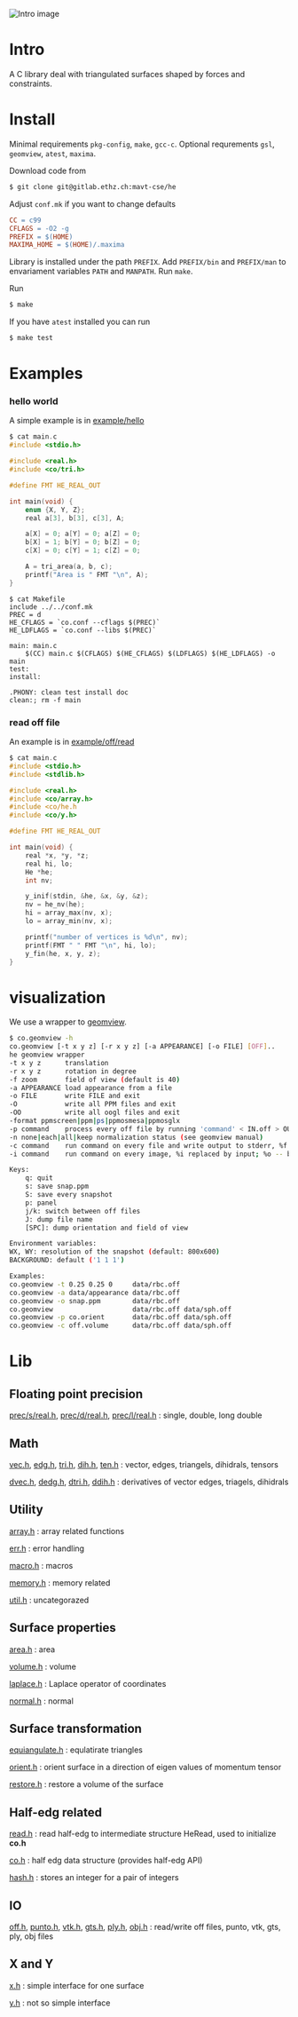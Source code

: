 ![Intro image](img/rbc/sde/Da-0.358.png)
# Intro
A C library deal with triangulated surfaces shaped by forces
and constraints.

# Install

Minimal requirements `pkg-config`, `make`, `gcc-c`. Optional
requrements `gsl`, `geomview`, `atest`, `maxima`.

Download code from
```sh
$ git clone git@gitlab.ethz.ch:mavt-cse/he
```

Adjust `conf.mk` if you want to change defaults

```makefile
CC = c99
CFLAGS = -O2 -g
PREFIX = $(HOME)
MAXIMA_HOME = $(HOME)/.maxima
```

Library is installed under the path `PREFIX`. Add `PREFIX/bin` and
`PREFIX/man` to envariament variables `PATH` and `MANPATH`. Run
`make`.

Run
```sh
$ make
```

If you have `atest` installed you can run
```sh
$ make test
```

# Examples

### hello world

A simple example is in [example/hello](example/hello/)

```c
$ cat main.c
#include <stdio.h>

#include <real.h>
#include <co/tri.h>

#define FMT HE_REAL_OUT

int main(void) {
    enum {X, Y, Z};
    real a[3], b[3], c[3], A;

    a[X] = 0; a[Y] = 0; a[Z] = 0;
    b[X] = 1; b[Y] = 0; b[Z] = 0;
    c[X] = 0; c[Y] = 1; c[Z] = 0;

    A = tri_area(a, b, c);
    printf("Area is " FMT "\n", A);
}

```

```make
$ cat Makefile
include ../../conf.mk
PREC = d
HE_CFLAGS = `co.conf --cflags $(PREC)`
HE_LDFLAGS = `co.conf --libs $(PREC)`

main: main.c
	$(CC) main.c $(CFLAGS) $(HE_CFLAGS) $(LDFLAGS) $(HE_LDFLAGS) -o main
test:
install:

.PHONY: clean test install doc
clean:; rm -f main

```

### read off file

An example is in [example/off/read](example/off/read/)

```c
$ cat main.c
#include <stdio.h>
#include <stdlib.h>

#include <real.h>
#include <co/array.h>
#include <co/he.h
#include <co/y.h>

#define FMT HE_REAL_OUT

int main(void) {
    real *x, *y, *z;
    real hi, lo;
    He *he;
    int nv;

    y_inif(stdin, &he, &x, &y, &z);
    nv = he_nv(he);
    hi = array_max(nv, x);
    lo = array_min(nv, x);

    printf("number of vertices is %d\n", nv);
    printf(FMT " " FMT "\n", hi, lo);
    y_fin(he, x, y, z);
}

```

# visualization

We use a wrapper to [geomview](http://geomview.org).

```sh
$ co.geomview -h
co.geomview [-t x y z] [-r x y z] [-a APPEARANCE] [-o FILE] [OFF]..
he geomview wrapper
-t x y z      translation
-r x y z      rotation in degree
-f zoom       field of view (default is 40)
-a APPEARANCE load appearance from a file
-o FILE       write FILE and exit
-O            write all PPM files and exit
-OO           write all oogl files and exit
-format	ppmscreen|ppm|ps|ppmosmesa|ppmosglx
-p command    process every off file by running 'command' < IN.off > OUT.off
-n none|each|all|keep normalization status (see geomview manual)
-c command    run command on every file and write output to stderr, %f is replaced by a file name
-i command    run command on every image, %i replaced by input; %o -- by output; %b --- by basename

Keys:
    q: quit
    s: save snap.ppm
    S: save every snapshot
    p: panel
    j/k: switch between off files
    J: dump file name
    [SPC]: dump orientation and field of view

Environment variables:
WX, WY: resolution of the snapshot (default: 800x600)
BACKGROUND: default ('1 1 1')

Examples:
co.geomview -t 0.25 0.25 0     data/rbc.off
co.geomview -a data/appearance data/rbc.off
co.geomview -o snap.ppm        data/rbc.off
co.geomview                    data/rbc.off data/sph.off
co.geomview -p co.orient       data/rbc.off data/sph.off
co.geomview -c off.volume      data/rbc.off data/sph.off

```

# Lib

## Floating point precision

[prec/s/real.h](lib/he/prec/s/real.h), [prec/d/real.h](lib/he/prec/d/real.h), [prec/l/real.h](lib/he/prec/l/real.h)
:   single, double, long double

## Math

[vec.h](lib/he/vec.h), [edg.h](lib/he/edg.h), [tri.h](lib/he/tri.h), [dih.h](lib/he/dih.h), [ten.h](lib/he/ten.h)
: vector, edges, triangels, dihidrals, tensors

[dvec.h](lib/he/dvec.h), [dedg.h](lib/he/dedg.h), [dtri.h](lib/he/dtri.h), [ddih.h](lib/he/ddih.h)
: derivatives of vector edges, triagels, dihidrals

## Utility

[array.h](lib/he/array.h)
:  array related functions

[err.h](lib/he/err.h)
:   error handling

[macro.h](lib/he/macro.h)
:   macros

[memory.h](lib/he/memory.h)
:   memory related

[util.h](lib/he/util.h)
:   uncategorazed

## Surface properties

[area.h](lib/he/area.h)
:   area

[volume.h](lib/he/volume.h)
:   volume

[laplace.h](lib/he/laplace.h)
:   Laplace operator of coordinates

[normal.h](lib/he/normal.h)
:   normal

## Surface transformation

[equiangulate.h](lib/he/equiangulate.h)
:   equlatirate triangles

[orient.h](lib/he/orient.h)
:   orient surface in a direction of eigen values of momentum tensor

[restore.h](lib/he/restore.h)
:  restore a volume of the surface

## Half-edg related

[read.h](lib/he/read.h)
:   read half-edg to intermediate structure HeRead, used to initialize
    **co.h**

[co.h](lib/he/co.h)
:   half edg data structure (provides half-edg API)

[hash.h](lib/he/hash.h)
:   stores an integer for a pair of integers

## IO

[off.h](lib/he/off.h), [punto.h](lib/he/punto.h), [vtk.h](lib/he/vtk.h), [gts.h](lib/he/gts.h), [ply.h](lib/he/ply.h), [obj.h](lib/he/obj.h)
:   read/write off files, punto, vtk, gts, ply, obj files

## X and Y

[x.h](lib/he/x.h)
:   simple interface for one surface

[y.h](lib/he/y.h)
:   not so simple interface
